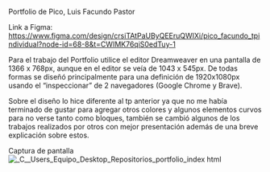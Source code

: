 Portfolio de Pico, Luis Facundo Pastor

Link a Figma: https://www.figma.com/design/crsiTAtPaUByQEEruQWIXi/pico_facundo_tpindividual?node-id=68-8&t=CWIMK76qiS0edTuy-1

Para el trabajo del Portfolio utilice el editor Dreamweaver en una pantalla de 1366 x 768px, aunque en el editor se veía de 1043 x 545px. De todas formas se diseñó principalmente para una definición de 1920x1080px usando el “inspeccionar” de 2 navegadores (Google Chrome y Brave).

Sobre el diseño lo hice diferente al tp anterior ya que no me había terminado de gustar para agregar otros colores y algunos elementos curvos para no verse tanto como bloques, también se cambió algunos de los trabajos realizados por otros con mejor presentación además de una breve explicación sobre estos.

Captura de pantalla
![_C__Users_Equipo_Desktop_Repositorios_portfolio_index html](https://github.com/Pico-Facundo/Computacion-3/assets/102604765/4ba70723-1eb7-4105-8c88-f0b1b152ee0e)
